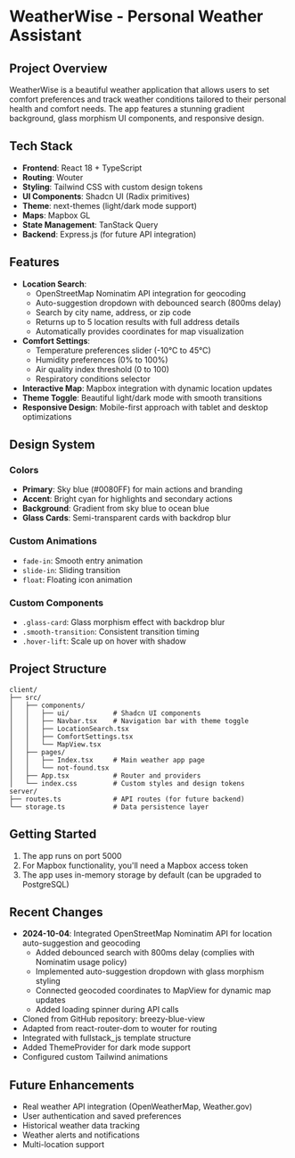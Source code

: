 # WeatherWise - Personal Weather Assistant

## Project Overview
WeatherWise is a beautiful weather application that allows users to set comfort preferences and track weather conditions tailored to their personal health and comfort needs. The app features a stunning gradient background, glass morphism UI components, and responsive design.

## Tech Stack
- **Frontend**: React 18 + TypeScript
- **Routing**: Wouter
- **Styling**: Tailwind CSS with custom design tokens
- **UI Components**: Shadcn UI (Radix primitives)
- **Theme**: next-themes (light/dark mode support)
- **Maps**: Mapbox GL
- **State Management**: TanStack Query
- **Backend**: Express.js (for future API integration)

## Features
- **Location Search**: 
  - OpenStreetMap Nominatim API integration for geocoding
  - Auto-suggestion dropdown with debounced search (800ms delay)
  - Search by city name, address, or zip code
  - Returns up to 5 location results with full address details
  - Automatically provides coordinates for map visualization
- **Comfort Settings**:
  - Temperature preferences slider (-10°C to 45°C)
  - Humidity preferences (0% to 100%)
  - Air quality index threshold (0 to 100)
  - Respiratory conditions selector
- **Interactive Map**: Mapbox integration with dynamic location updates
- **Theme Toggle**: Beautiful light/dark mode with smooth transitions
- **Responsive Design**: Mobile-first approach with tablet and desktop optimizations

## Design System
### Colors
- **Primary**: Sky blue (#0080FF) for main actions and branding
- **Accent**: Bright cyan for highlights and secondary actions
- **Background**: Gradient from sky blue to ocean blue
- **Glass Cards**: Semi-transparent cards with backdrop blur

### Custom Animations
- `fade-in`: Smooth entry animation
- `slide-in`: Sliding transition
- `float`: Floating icon animation

### Custom Components
- `.glass-card`: Glass morphism effect with backdrop blur
- `.smooth-transition`: Consistent transition timing
- `.hover-lift`: Scale up on hover with shadow

## Project Structure
```
client/
├── src/
│   ├── components/
│   │   ├── ui/           # Shadcn UI components
│   │   ├── Navbar.tsx    # Navigation bar with theme toggle
│   │   ├── LocationSearch.tsx
│   │   ├── ComfortSettings.tsx
│   │   └── MapView.tsx
│   ├── pages/
│   │   ├── Index.tsx     # Main weather app page
│   │   └── not-found.tsx
│   ├── App.tsx           # Router and providers
│   └── index.css         # Custom styles and design tokens
server/
├── routes.ts             # API routes (for future backend)
└── storage.ts            # Data persistence layer
```

## Getting Started
1. The app runs on port 5000
2. For Mapbox functionality, you'll need a Mapbox access token
3. The app uses in-memory storage by default (can be upgraded to PostgreSQL)

## Recent Changes
- **2024-10-04**: Integrated OpenStreetMap Nominatim API for location auto-suggestion and geocoding
  - Added debounced search with 800ms delay (complies with Nominatim usage policy)
  - Implemented auto-suggestion dropdown with glass morphism styling
  - Connected geocoded coordinates to MapView for dynamic map updates
  - Added loading spinner during API calls
- Cloned from GitHub repository: breezy-blue-view
- Adapted from react-router-dom to wouter for routing
- Integrated with fullstack_js template structure
- Added ThemeProvider for dark mode support
- Configured custom Tailwind animations

## Future Enhancements
- Real weather API integration (OpenWeatherMap, Weather.gov)
- User authentication and saved preferences
- Historical weather data tracking
- Weather alerts and notifications
- Multi-location support
